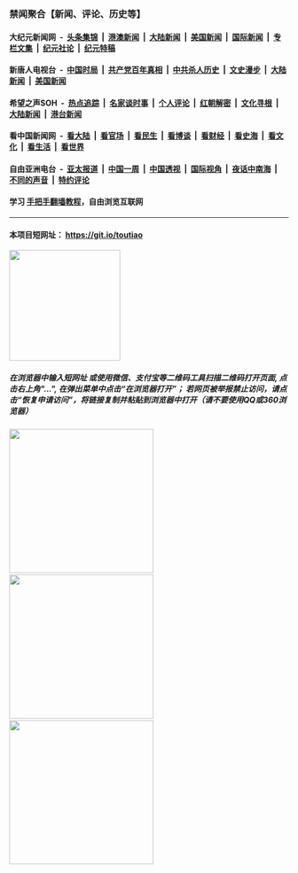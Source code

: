### 禁闻聚合【新闻、评论、历史等】

#### 大纪元新闻网 &nbsp;-&nbsp; [头条集锦](indexes/E头条集锦.md?t=02052211) &nbsp;|&nbsp; [港澳新闻](indexes/E港澳新闻.md?t=02052211)  &nbsp;|&nbsp; [大陆新闻](indexes/E大陆新闻.md?t=02052211) &nbsp;|&nbsp; [美国新闻](indexes/E美国新闻.md?t=02052211) &nbsp;|&nbsp; [国际新闻](indexes/E国际新闻.md?t=02052211) &nbsp;|&nbsp; [专栏文集](indexes/E专栏文集.md?t=02052211) &nbsp;|&nbsp; [纪元社论](indexes/E纪元社论.md?t=02052211) &nbsp;|&nbsp; [纪元特稿](indexes/E纪元特稿.md?t=02052211) 

#### 新唐人电视台 &nbsp;-&nbsp; [中国时局](indexes/N中国时局.md?t=02052211) &nbsp;|&nbsp; [共产党百年真相](indexes/N共产党百年真相.md?t=02052211) &nbsp;|&nbsp; [中共杀人历史](indexes/N中共杀人历史.md?t=02052211) &nbsp;|&nbsp; [文史漫步](indexes/N文史漫步.md?t=02052211) &nbsp;|&nbsp; [大陆新闻](indexes/N大陆新闻.md?t=02052211) &nbsp;|&nbsp; [美国新闻](indexes/N美国新闻.md?t=02052211)

#### 希望之声SOH &nbsp;-&nbsp; [热点追踪](indexes/H热点追踪.md?t=02052211) &nbsp;|&nbsp; [名家谈时事](indexes/H名家谈时事.md?t=02052211) &nbsp;|&nbsp; [个人评论](indexes/H个人评论.md?t=02052211)  &nbsp;|&nbsp; [红朝解密](indexes/H红朝解密.md?t=02052211) &nbsp;|&nbsp; [文化寻根](indexes/H文化寻根.md?t=02052211) &nbsp;|&nbsp; [大陆新闻](indexes/H大陆新闻.md?t=02052211) &nbsp;|&nbsp; [港台新闻](indexes/H港台新闻.md?t=02052211)

#### 看中国新闻网 &nbsp;-&nbsp; [看大陆](indexes/S看大陆.md?t=02052211) &nbsp;|&nbsp; [看官场](indexes/S看官场.md?t=02052211) &nbsp;|&nbsp; [看民生](indexes/S看民生.md?t=02052211)  &nbsp;|&nbsp; [看博谈](indexes/S看博谈.md?t=02052211) &nbsp;|&nbsp; [看财经](indexes/S看财经.md?t=02052211) &nbsp;|&nbsp; [看史海](indexes/S看史海.md?t=02052211) &nbsp;|&nbsp; [看文化](indexes/S看文化.md?t=02052211) &nbsp;|&nbsp; [看生活](indexes/S看生活.md?t=02052211) &nbsp;|&nbsp; [看世界](indexes/S看世界.md?t=02052211)

#### 自由亚洲电台 &nbsp;-&nbsp; [亚太报道](indexes/R亚太报道.md?t=02052211) &nbsp;|&nbsp; [中国一周](indexes/R中国一周.md?t=02052211) &nbsp;|&nbsp; [中国透视](indexes/R中国透视.md?t=02052211)  &nbsp;|&nbsp; [国际视角](indexes/R国际视角.md?t=02052211) &nbsp;|&nbsp; [夜话中南海](indexes/R夜话中南海.md?t=02052211) &nbsp;|&nbsp; [不同的声音](indexes/R不同的声音.md?t=02052211) &nbsp;|&nbsp; [特约评论](indexes/R特约评论.md?t=02052211)

#### 学习 [手把手翻墙教程](https://github.com/gfw-breaker/guides/wiki)，自由浏览互联网

----

#### 本项目短网址： https://git.io/toutiao
<img src="https://raw.githubusercontent.com/gfw-breaker/banned-news/master/scripts/img/qr.png" width="200px"/>  

##### 在浏览器中输入短网址 或使用微信、支付宝等二维码工具扫描二维码打开页面, 点击右上角"...", 在弹出菜单中点击“在浏览器打开”； 若网页被举报禁止访问，请点击“恢复申请访问”，将链接复制并粘贴到浏览器中打开（请不要使用QQ或360浏览器）

<img src="https://raw.githubusercontent.com/gfw-breaker/banned-news/master/scripts/img/1.png" width="260px"/> &nbsp; <img src="https://raw.githubusercontent.com/gfw-breaker/banned-news/master/scripts/img/2.png" width="260px"/> &nbsp; <img src="https://raw.githubusercontent.com/gfw-breaker/banned-news/master/scripts/img/3.png" width="260px"/>
